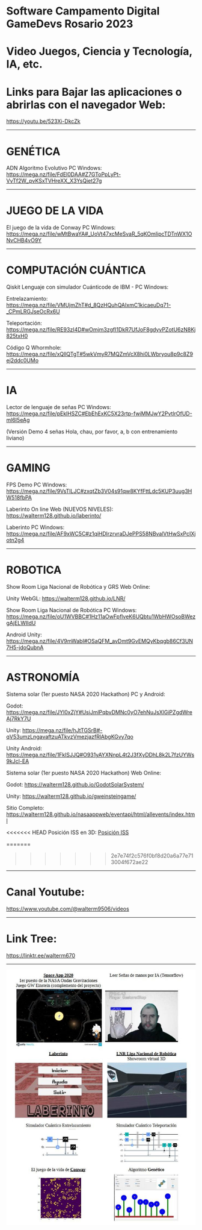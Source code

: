 # Software Campamento Digital GameDevs Rosario 2023
# Video Juegos, Ciencia y Tecnología, IA, etc.

# Links para Bajar las aplicaciones o abrirlas con el navegador Web:

https://youtu.be/523Xi-DkcZk

--------------------------------

# GENÉTICA

ADN Algoritmo Evolutivo PC Windows: https://mega.nz/file/FdEl0DAA#Z7GToPpLyPt-VvTf2W_pvKSxTVHreXX_X3YsQiet27g

--------------------------------

# JUEGO DE LA VIDA

El juego de la vida de Conway PC Windows: https://mega.nz/file/wMtBwaYA#_UoVt47xcMeSvaR_5qKOmIipcTDTnWX1ONvCHB4vO9Y

--------------------------------
# COMPUTACIÓN CUÁNTICA

Qiskit Lenguaje con simulador Cuánticode de IBM - PC Windows:

Entrelazamiento: https://mega.nz/file/VMUjmZhT#d_8QzHQuhQAIxmC1kicaeuDq71-_CPmLRGJseOcRx6U

Teleportación:   https://mega.nz/file/RE93zI4D#wOmjm3zgfI1DkR7UfJoF8gdyvPZotU6zN8Kj825txH0

Código Q Whormhole: https://mega.nz/file/xQllQTgT#5wkVmyR7MQZmVcX8hi0LWbryou8p9c8Z9ej2ddc0UMo

--------------------------------

# IA

Lector de lenguaje de señas PC Windows: https://mega.nz/file/pEklHSZC#EbEhExKC5X23rtp-fwiMMJwY2PvtlrOfUD-ml6I5eAg

(Versión Demo 4 señas Hola, chau, por favor, a, b con entrenamiento liviano)

--------------------------------
# GAMING

FPS Demo PC Windows: https://mega.nz/file/9VsTlLJC#zxqtZb3V04s91qw8KYfFttLdc5KUP3uug3HW518fbPA

Laberinto On line Web (NUEVOS NIVELES): https://walterm128.github.io/laberinto/

Laberinto PC Windows: https://mega.nz/file/AF9xWC5C#z1qiHDlrzrvraDJePPS58NBvalVtHwSxPcIXjotn2g4

--------------------------------
# ROBOTICA

Show Room Liga Nacional de Robótica y GRS Web Online:

Unity WebGL: https://walterm128.github.io/LNR/

Show Room Liga Nacional de Robótica PC Windows: https://mega.nz/file/oU1WVBBC#1Hz11aOwFpflveK6UQbtu1WbHWOsoBWezgAjELWIIdU

Android Unity: https://mega.nz/file/4V9mWabI#OSaQFM_avDmt9GvEMQyKbqgb86Cf3UN7H5-jdoQubnA

--------------------------------

# ASTRONOMÍA

Sistema solar (1er puesto NASA 2020 Hackathon) PC y Android:

Godot: https://mega.nz/file/JYl0xZjY#UsiJmlPqbvDMNc0yO7ehNuJsXlGiPZgdWreAj7RkY7U

Unity: https://mega.nz/file/hJtTGSrB#-qV53umzLngavaftzuATkvzVmezjazfRlAbgKGvy7qo

Unity Android: https://mega.nz/file/1FklSJJQ#O931yAYXNnpL4t2J3fXyDDhL8k2L7fzUYWs9kJcl-EA

Sistema solar (1er puesto NASA 2020 Hackathon) Web Online:

Godot: https://walterm128.github.io/GodotSolarSystem/

Unity: https://walterm128.github.io/gweinsteingame/

Sitio Completo: https://walterm128.github.io/nasaappweb/eventapi/html/allevents/index.html

<<<<<<< HEAD
Posición ISS en 3D: [Posición ISS](https://walterm128.github.io/ISSTracker/)

=======
>>>>>>> 2e7e74f2c576f0bf8d20a6a77e713004f672ae22
--------------------------------

# Canal Youtube:

https://www.youtube.com/@walterm9506/videos

--------------------------------

# Link Tree:

https://linktr.ee/walterm670

--------------------------------

![alt](Folletos.jpg)
